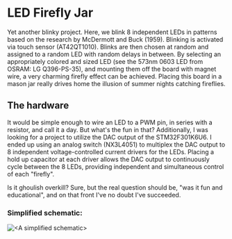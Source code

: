 # LED Firefly Jar
Yet another blinky project. Here, we blink 8 independent LEDs in patterns based on the research by McDermott and Buck (1959). Blinking is activated via touch sensor (AT42QT1010). Blinks are then chosen at random and assigned to a random LED with random delays in between. By selecting an appropriately colored and sized LED (see the 573nm 0603 LED from OSRAM: LG Q396-PS-35), and mounting them off the board with magnet wire, a very charming firefly effect can be achieved. Placing this board in a mason jar really drives home the illusion of summer nights catching fireflies. 


## The hardware
It would be simple enough to wire an LED to a PWM pin, in series with a resistor, and call it a day. But what's the fun in that? Additionally, I was looking for a project to utilize the DAC output of the STM32F301K6U6. I ended up using an analog switch (NX3L4051) to multiplex the DAC output to 8 independent voltage-controlled current drivers for the LEDs. Placing a hold up capacitor at each driver allows the DAC output to continuously cycle between the 8 LEDs, providing independent and simultaneous control of each "firefly". 

Is it ghoulish overkill? Sure, but the real question should be, "was it fun and educational", and on that front I've no doubt I've succeeded.

### Simplified schematic:
![\<A simplified schematic\>](/simplifed_schematic.jpg)